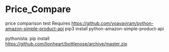 # Price_Compare
price comparison test
Requires https://github.com/yoavaviram/python-amazon-simple-product-api
pip3 install python-amazon-simple-product-api

pythonista: pip install https://github.com/lionheart/bottlenose/archive/master.zip
